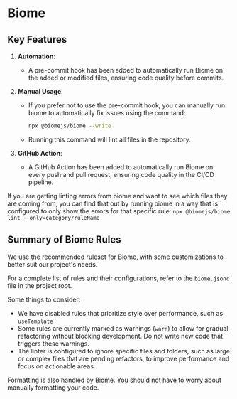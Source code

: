 # Biome

## Key Features

1. **Automation**:
   - A pre-commit hook has been added to automatically run Biome on the added or modified files, ensuring code quality before commits.

2. **Manual Usage**:
   - If you prefer not to use the pre-commit hook, you can manually run biome to automatically fix issues using the command:

     ```sh
     npx @biomejs/biome --write
     ```

   - Running this command will lint all files in the repository.

3. **GitHub Action**:
   - A GitHub Action has been added to automatically run Biome on every push and pull request, ensuring code quality in the CI/CD pipeline.

If you are getting linting errors from biome and want to see which files they are coming from, you can find that out by running biome in a way that is configured to only show the errors for that specific rule: ``npx @biomejs/biome lint --only=category/ruleName``

## Summary of Biome Rules

We use the [recommended ruleset](https://biomejs.dev/linter/rules/) for Biome, with some customizations to better suit our project's needs.

For a complete list of rules and their configurations, refer to the `biome.jsonc` file in the project root.

Some things to consider:

- We have disabled rules that prioritize style over performance, such as `useTemplate`
- Some rules are currently marked as warnings (`warn`) to allow for gradual refactoring without blocking development. Do not write new code that triggers these warnings.
- The linter is configured to ignore specific files and folders, such as large or complex files that are pending refactors, to improve performance and focus on actionable areas.

Formatting is also handled by Biome. You should not have to worry about manually formatting your code.
